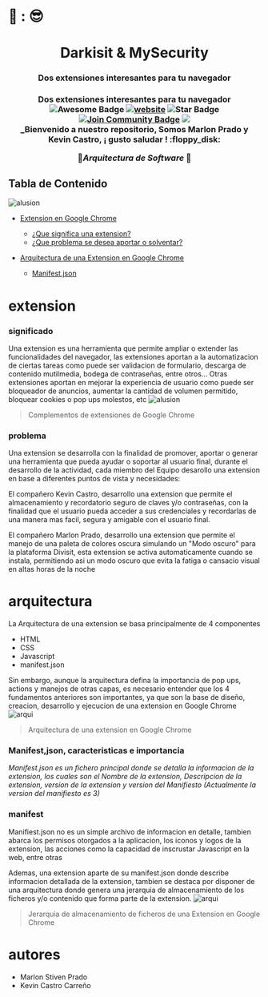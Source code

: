 # :trident: : :sunglasses:
<h1 align="center">Darkisit & MySecurity</h1><h3 align="center">Dos extensiones interesantes para tu navegador
<h3 align="center">Dos extensiones interesantes para tu navegador
<div align="center">
<img src="https://cdn.rawgit.com/sindresorhus/awesome/d7305f38d29fed78fa85652e3a63e154dd8e8829/media/badge.svg" alt="Awesome Badge"/>
<a href="https://arbeitnow.com/?utm_source=awesome-github-profile-readme"><img src="https://img.shields.io/static/v1?label=&labelColor=505050&message=arbeitnow&color=%230076D6&style=flat&logo=google-chrome&logoColor=%230076D6" alt="website"/></a>
<!-- <img src="http://hits.dwyl.com/abhisheknaiidu/awesome-github-profile-readme.svg" alt="Hits Badge"/> -->
<img src="https://img.shields.io/static/v1?label=%F0%9F%8C%9F&message=If%20Useful&style=style=flat&color=BC4E99" alt="Star Badge"/>
<a href="https://discord.gg/XTW52Kt"><img src="https://img.shields.io/discord/733027681184251937.svg?style=flat&label=Join%20Community&color=7289DA" alt="Join Community Badge"/></a>
<a href="https://twitter.com/abhisheknaiidu" ><img src="https://img.shields.io/twitter/follow/abhisheknaiidu.svg?style=social" /> </a>
<br>
</div>
_Bienvenido  a nuestro repositorio, Somos Marlon Prado y Kevin Castro, ¡ gusto saludar ! :floppy_disk:

:electric_plug:*Arquitectura de Software*  :memo:

## Tabla de Contenido 
![alusion](https://s3.gifyu.com/images/developers-Conference.gif)
- [Extension en Google Chrome](#extension)
    + [¿Que significa una extension?](#significado)
    + [¿Que problema se desea aportar o solventar?](#problema)

- [Arquitectura de una Extension en Google Chrome](#arquitectura)
    + [Manifest.json](#manifest)
 




# extension
### significado 
Una extension es una herramienta que permite ampliar o extender las funcionalidades del navegador, las extensiones aportan a la automatizacion de ciertas tareas como puede ser validacion de formulario, descarga de contenido mutilmedia, bodega de contraseñas, entre otros... Otras extensiones aportan en mejorar la experiencia de usuario como puede ser bloqueador de anuncios, aumentar la cantidad de volumen permitido, bloquear cookies o pop ups molestos, etc
![alusion](https://i.blogs.es/05b592/chrome/1366_2000.webp)
> Complementos de extensiones de Google Chrome

### problema

Una extension se desarrolla con la finalidad de promover, aportar o generar una herramienta que pueda ayudar o soportar al usuario final, durante el desarrollo de la actividad, cada miembro del Equipo desarollo una extension en base a diferentes puntos de vista y necesidades:

El compañero Kevin Castro, desarrollo una extension que permite el almacenamiento y recordatorio seguro de claves y/o contraseñas, con la finalidad que el usuario pueda acceder a sus credenciales y recordarlas de una manera mas facil, segura y amigable con el usuario final.

El compañero Marlon Prado, desarrollo una extension que permite el manejo de una paleta de colores oscura simulando un "Modo oscuro" para la plataforma Divisit, esta extension se activa automaticamente cuando se instala, permitiendo asi un modo oscuro que evita la fatiga o cansacio visual en altas horas de la noche
# arquitectura

La Arquitectura de una extension se basa principalmente de 4 componentes
 - HTML
 - CSS
 - Javascript
 - manifest.json

Sin embargo, aunque la arquitectura defina la importancia de pop ups, actions y manejos de otras capas, es necesario entender que los 4 fundamentos anteriores son importantes, ya que son la base de diseño, creacion, desarrollo y ejecucion de una extension en Google Chrome
![arqui](https://sunnyzhou-1024.github.io/chrome-extension-docs/static/images/overview/contentscriptarc.png)
> Arquitectura de una extension en Google Chrome
### Manifest,json, caracteristicas e importancia
*Manifest.json es un fichero principal donde se detalla la informacion de la extension, los cuales son el Nombre de la extension, Descripcion de la extension, version de la extension y version del Manifiesto (Actualmente la version del manifiesto es 3)* 

### manifest
Manifiest.json no es un simple archivo de informacion en detalle, tambien abarca los permisos otorgados a la aplicacion, los iconos y logos de la extension, las acciones como la capacidad de inscrustar Javascript en la web, entre otras

Ademas, una extension aparte de su  manifest.json donde describe informacion detallada de la extension, tambien se destaca por disponer de una arquitectura donde genera una jerarquia de almacenamiento de los ficheros y/o contenido que forma parte de la extension.
![arqui](https://wd.imgix.net/image/BhuKGJaIeLNPW9ehns59NfwqKxF2/Txq5CxeXjQz7i4wmP8zO.png?auto=format&w=439)
> Jerarquia de almacenamiento de ficheros de una Extension en Google Chrome
# autores

* Marlon Stiven Prado
* Kevin Castro Carreño





